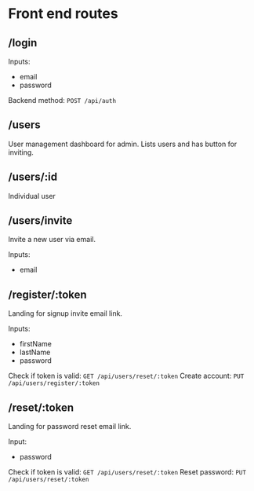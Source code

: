 # Front end routes

## /login

Inputs:
- email
- password

Backend method: `POST /api/auth`

## /users

User management dashboard for admin. Lists users and has button for inviting.

## /users/:id

Individual user

## /users/invite

Invite a new user via email.

Inputs:
- email

## /register/:token

Landing for signup invite email link.

Inputs:
- firstName
- lastName
- password

Check if token is valid: `GET /api/users/reset/:token`
Create account: `PUT /api/users/register/:token`

## /reset/:token

Landing for password reset email link.

Input:
- password

Check if token is valid: `GET /api/users/reset/:token`
Reset password: `PUT /api/users/reset/:token`

